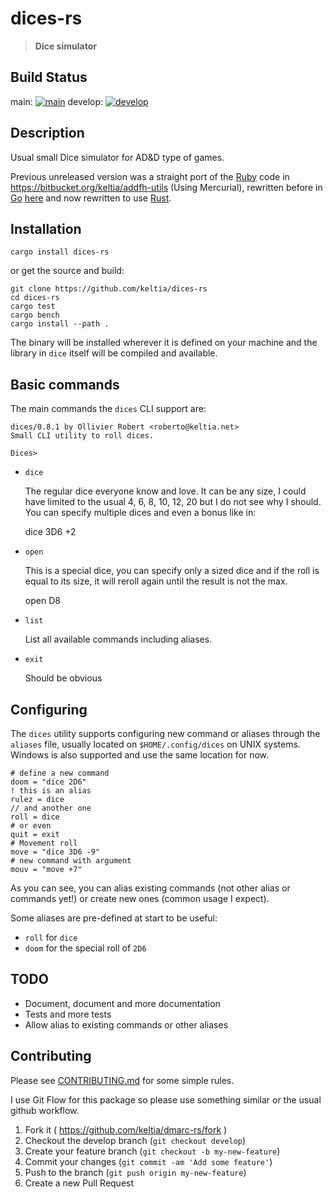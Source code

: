 # dices-rs

> **Dice simulator**

## Build Status

main:  [![main](https://github.com/keltia/dices-rs/actions/workflows/rust.yml/badge.svg)](https://github.com/keltia/dices-rs/actions/workflows/rust.yml)
develop:  [![develop](https://github.com/keltia/dices-rs/actions/workflows/develop.yml/badge.svg)](https://github.com/keltia/dices-rs/actions/workflows/develop.yml)

## Description

Usual small Dice simulator for AD&D type of games.

Previous unreleased version was a straight port of the [Ruby] code in https://bitbucket.org/keltia/addfh-utils
(Using Mercurial), rewritten before in [Go] [here](https://github.com/keltia/dices-go) and now rewritten to use [Rust].

## Installation

    cargo install dices-rs

or get the source and build:

    git clone https://github.com/keltia/dices-rs
    cd dices-rs
    cargo test
    cargo bench
    cargo install --path .

The binary will be installed wherever it is defined on your machine and the library in `dice` itself will be compiled
and available.

## Basic commands

The main commands the `dices` CLI support are:

```text
dices/0.8.1 by Ollivier Robert <roberto@keltia.net>
Small CLI utility to roll dices.

Dices>
```

- `dice`

  The regular dice everyone know and love. It can be any size, I could have limited to the usual 4, 6, 8, 10, 12, 20
  but I do not see why I should. You can specify multiple dices and even a bonus like in:

  dice 3D6 +2

- `open`

  This is a special dice, you can specify only a sized dice and if the roll is equal to its size, it will reroll again
  until the result is not the max.

  open D8

- `list`

  List all available commands including aliases.

- `exit`

  Should be obvious

## Configuring

The `dices` utility supports configuring new command or aliases through the `aliases` file, usually located
on `$HOME/.config/dices`
on UNIX systems. Windows is also supported and use the same location for now.

```text
# define a new command
doom = "dice 2D6"
! this is an alias
rulez = dice
// and another one
roll = dice
# or even
quit = exit
# Movement roll
move = "dice 3D6 -9"
# new command with argument
mouv = "move +7"
```

As you can see, you can alias existing commands (not other alias or commands yet!) or create new ones (common usage I
expect).

Some aliases are pre-defined at start to be useful:

- `roll` for `dice`
- `doom` for the special roll of `2D6`

## TODO

- Document, document and more documentation
- Tests and more tests
- Allow alias to existing commands or other aliases

## Contributing

Please see [CONTRIBUTING.md](CONTRIBUTING.md) for some simple rules.

I use Git Flow for this package so please use something similar or the usual github workflow.

1. Fork it ( https://github.com/keltia/dmarc-rs/fork )
2. Checkout the develop branch (`git checkout develop`)
3. Create your feature branch (`git checkout -b my-new-feature`)
4. Commit your changes (`git commit -am 'Add some feature'`)
5. Push to the branch (`git push origin my-new-feature`)
6. Create a new Pull Request

[Go]: https://golang.org/

[Ruby]: https://ruby-lang.org/

[Rust]: https://rust-lang.org/
